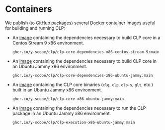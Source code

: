 # Containers

We publish (to [GitHub packages][gh-packages]) several Docker container images useful for building
and running CLP:

* An [image][core-deps-centos-stream-9] containing the dependencies necessary to build CLP core in a
  Centos Stream 9 x86 environment.

  ```text
  ghcr.io/y-scope/clp/clp-core-dependencies-x86-centos-stream-9:main
  ```

* An [image][core-deps-ubuntu-jammy] containing the dependencies necessary to build CLP core in an
  Ubuntu Jammy x86 environment.

  ```text
  ghcr.io/y-scope/clp/clp-core-dependencies-x86-ubuntu-jammy:main
  ```

* An [image][core-ubuntu-jammy] containing the CLP core binaries (`clg`, `clp`, `clp-s`, `glt`,
  etc.) built in an Ubuntu Jammy x86 environment.

  ```text
  ghcr.io/y-scope/clp/clp-core-x86-ubuntu-jammy:main
  ```

* An [image][exe-ubuntu-jammy] containing the dependencies necessary to run the CLP package in an
  Ubuntu Jammy x86 environment.

  ```text
  ghcr.io/y-scope/clp/clp-execution-x86-ubuntu-jammy:main
  ```

[core-deps-centos-stream-9]: https://github.com/y-scope/clp/pkgs/container/clp%2Fclp-core-dependencies-x86-centos-stream-9
[core-deps-ubuntu-jammy]: https://github.com/y-scope/clp/pkgs/container/clp%2Fclp-core-dependencies-x86-ubuntu-jammy
[core-ubuntu-jammy]: https://github.com/y-scope/clp/pkgs/container/clp%2Fclp-core-x86-ubuntu-jammy
[exe-ubuntu-jammy]: https://github.com/y-scope/clp/pkgs/container/clp%2Fclp-execution-x86-ubuntu-jammy
[gh-packages]: https://github.com/orgs/y-scope/packages?repo_name=clp
